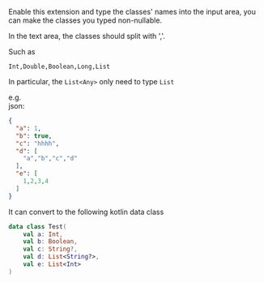 Enable this extension and type the classes' names into the input area, you can make the classes you typed non-nullable. 

In the text area, the classes should split with ','.

Such as
```
Int,Double,Boolean,Long,List
```
In particular, the ``List<Any>`` only need to type ``List``

e.g.
<br>
json:
```json
{
  "a": 1,
  "b": true,
  "c": "hhhh",
  "d": [
    "a","b","c","d"
  ],
  "e": [
    1,2,3,4
  ]
}
```

It can convert to the following kotlin data class
```kotlin
data class Test(
    val a: Int,
    val b: Boolean,
    val c: String?,
    val d: List<String?>,
    val e: List<Int>
)
```